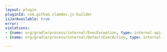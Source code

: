 ```yaml
---
layout: plugin
pluginId: com.github.slamdev.js-builder
isJarAvailable: true
error: ''
violations:
- {name: org/gradle/process/internal/ExecException, type: internal-api-usage}
- {name: org/gradle/process/internal/DefaultExecAction, type: internal-api-usage}

---
```

